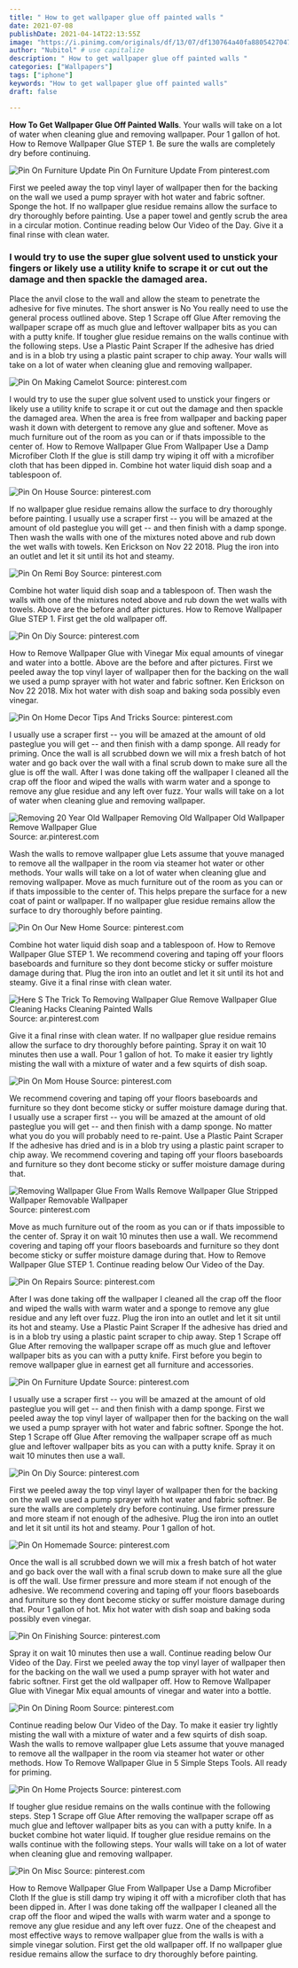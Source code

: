 ```yaml
---
title: " How to get wallpaper glue off painted walls "
date: 2021-07-08
publishDate: 2021-04-14T22:13:55Z
image: "https://i.pinimg.com/originals/df/13/07/df130764a40fa8805427047139513277.png"
author: "Nubitol" # use capitalize
description: " How to get wallpaper glue off painted walls "
categories: ["Wallpapers"]
tags: ["iphone"]
keywords: "How to get wallpaper glue off painted walls"
draft: false

---
```



**How To Get Wallpaper Glue Off Painted Walls**. Your walls will take on a lot of water when cleaning glue and removing wallpaper. Pour 1 gallon of hot. How to Remove Wallpaper Glue STEP 1. Be sure the walls are completely dry before continuing.

![Pin On Furniture Update](https://i.pinimg.com/originals/b1/01/5f/b1015faa53cd7e7658a3617f6e73ff22.png "Pin On Furniture Update")
Pin On Furniture Update From pinterest.com


First we peeled away the top vinyl layer of wallpaper then for the backing on the wall we used a pump sprayer with hot water and fabric softner. Sponge the hot. If no wallpaper glue residue remains allow the surface to dry thoroughly before painting. Use a paper towel and gently scrub the area in a circular motion. Continue reading below Our Video of the Day. Give it a final rinse with clean water.

### I would try to use the super glue solvent used to unstick your fingers or likely use a utility knife to scrape it or cut out the damage and then spackle the damaged area.

Place the anvil close to the wall and allow the steam to penetrate the adhesive for five minutes. The short answer is No You really need to use the general process outlined above. Step 1 Scrape off Glue After removing the wallpaper scrape off as much glue and leftover wallpaper bits as you can with a putty knife. If tougher glue residue remains on the walls continue with the following steps. Use a Plastic Paint Scraper If the adhesive has dried and is in a blob try using a plastic paint scraper to chip away. Your walls will take on a lot of water when cleaning glue and removing wallpaper.


![Pin On Making Camelot](https://i.pinimg.com/originals/00/d0/aa/00d0aad4b5005218129a7c60e274f316.jpg "Pin On Making Camelot")
Source: pinterest.com

I would try to use the super glue solvent used to unstick your fingers or likely use a utility knife to scrape it or cut out the damage and then spackle the damaged area. When the area is free from wallpaper and backing paper wash it down with detergent to remove any glue and softener. Move as much furniture out of the room as you can or if thats impossible to the center of. How to Remove Wallpaper Glue From Wallpaper Use a Damp Microfiber Cloth If the glue is still damp try wiping it off with a microfiber cloth that has been dipped in. Combine hot water liquid dish soap and a tablespoon of.

![Pin On House](https://i.pinimg.com/originals/6d/1c/7c/6d1c7c2c0cf6c668afa9a655fd8387a1.jpg "Pin On House")
Source: pinterest.com

If no wallpaper glue residue remains allow the surface to dry thoroughly before painting. I usually use a scraper first -- you will be amazed at the amount of old pasteglue you will get -- and then finish with a damp sponge. Then wash the walls with one of the mixtures noted above and rub down the wet walls with towels. Ken Erickson on Nov 22 2018. Plug the iron into an outlet and let it sit until its hot and steamy.

![Pin On Remi Boy](https://i.pinimg.com/originals/67/36/3c/67363c44e34a2356a1b34882ce9ea0d0.jpg "Pin On Remi Boy")
Source: pinterest.com

Combine hot water liquid dish soap and a tablespoon of. Then wash the walls with one of the mixtures noted above and rub down the wet walls with towels. Above are the before and after pictures. How to Remove Wallpaper Glue STEP 1. First get the old wallpaper off.

![Pin On Diy](https://i.pinimg.com/originals/49/2a/39/492a39fe40bb4141f81c64709e4d194d.jpg "Pin On Diy")
Source: pinterest.com

How to Remove Wallpaper Glue with Vinegar Mix equal amounts of vinegar and water into a bottle. Above are the before and after pictures. First we peeled away the top vinyl layer of wallpaper then for the backing on the wall we used a pump sprayer with hot water and fabric softner. Ken Erickson on Nov 22 2018. Mix hot water with dish soap and baking soda possibly even vinegar.

![Pin On Home Decor Tips And Tricks](https://i.pinimg.com/originals/20/fe/b3/20feb3187ec133453386df5d5d195b07.jpg "Pin On Home Decor Tips And Tricks")
Source: pinterest.com

I usually use a scraper first -- you will be amazed at the amount of old pasteglue you will get -- and then finish with a damp sponge. All ready for priming. Once the wall is all scrubbed down we will mix a fresh batch of hot water and go back over the wall with a final scrub down to make sure all the glue is off the wall. After I was done taking off the wallpaper I cleaned all the crap off the floor and wiped the walls with warm water and a sponge to remove any glue residue and any left over fuzz. Your walls will take on a lot of water when cleaning glue and removing wallpaper.

![Removing 20 Year Old Wallpaper Removing Old Wallpaper Old Wallpaper Remove Wallpaper Glue](https://i.pinimg.com/originals/7a/a8/bf/7aa8bf46bc0581454626c4e44df64b6c.jpg "Removing 20 Year Old Wallpaper Removing Old Wallpaper Old Wallpaper Remove Wallpaper Glue")
Source: ar.pinterest.com

Wash the walls to remove wallpaper glue Lets assume that youve managed to remove all the wallpaper in the room via steamer hot water or other methods. Your walls will take on a lot of water when cleaning glue and removing wallpaper. Move as much furniture out of the room as you can or if thats impossible to the center of. This helps prepare the surface for a new coat of paint or wallpaper. If no wallpaper glue residue remains allow the surface to dry thoroughly before painting.

![Pin On Our New Home](https://i.pinimg.com/originals/45/67/2a/45672a9eef35576a869022008c22ff5f.jpg "Pin On Our New Home")
Source: pinterest.com

Combine hot water liquid dish soap and a tablespoon of. How to Remove Wallpaper Glue STEP 1. We recommend covering and taping off your floors baseboards and furniture so they dont become sticky or suffer moisture damage during that. Plug the iron into an outlet and let it sit until its hot and steamy. Give it a final rinse with clean water.

![Here S The Trick To Removing Wallpaper Glue Remove Wallpaper Glue Cleaning Hacks Cleaning Painted Walls](https://i.pinimg.com/originals/0e/5c/af/0e5caf256c7843df2a12d0e9cfd7f37a.jpg "Here S The Trick To Removing Wallpaper Glue Remove Wallpaper Glue Cleaning Hacks Cleaning Painted Walls")
Source: ar.pinterest.com

Give it a final rinse with clean water. If no wallpaper glue residue remains allow the surface to dry thoroughly before painting. Spray it on wait 10 minutes then use a wall. Pour 1 gallon of hot. To make it easier try lightly misting the wall with a mixture of water and a few squirts of dish soap.

![Pin On Mom House](https://i.pinimg.com/originals/82/e8/ea/82e8ead877e70928b2043432eda854e3.jpg "Pin On Mom House")
Source: pinterest.com

We recommend covering and taping off your floors baseboards and furniture so they dont become sticky or suffer moisture damage during that. I usually use a scraper first -- you will be amazed at the amount of old pasteglue you will get -- and then finish with a damp sponge. No matter what you do you will probably need to re-paint. Use a Plastic Paint Scraper If the adhesive has dried and is in a blob try using a plastic paint scraper to chip away. We recommend covering and taping off your floors baseboards and furniture so they dont become sticky or suffer moisture damage during that.

![Removing Wallpaper Glue From Walls Remove Wallpaper Glue Stripped Wallpaper Removable Wallpaper](https://i.pinimg.com/originals/ce/b2/3f/ceb23fd31082e7d81a86bb97e91640d6.jpg "Removing Wallpaper Glue From Walls Remove Wallpaper Glue Stripped Wallpaper Removable Wallpaper")
Source: pinterest.com

Move as much furniture out of the room as you can or if thats impossible to the center of. Spray it on wait 10 minutes then use a wall. We recommend covering and taping off your floors baseboards and furniture so they dont become sticky or suffer moisture damage during that. How to Remove Wallpaper Glue STEP 1. Continue reading below Our Video of the Day.

![Pin On Repairs](https://i.pinimg.com/originals/88/d5/82/88d582d6d1177e1dab623a8b101b739a.jpg "Pin On Repairs")
Source: pinterest.com

After I was done taking off the wallpaper I cleaned all the crap off the floor and wiped the walls with warm water and a sponge to remove any glue residue and any left over fuzz. Plug the iron into an outlet and let it sit until its hot and steamy. Use a Plastic Paint Scraper If the adhesive has dried and is in a blob try using a plastic paint scraper to chip away. Step 1 Scrape off Glue After removing the wallpaper scrape off as much glue and leftover wallpaper bits as you can with a putty knife. First before you begin to remove wallpaper glue in earnest get all furniture and accessories.

![Pin On Furniture Update](https://i.pinimg.com/originals/b1/01/5f/b1015faa53cd7e7658a3617f6e73ff22.png "Pin On Furniture Update")
Source: pinterest.com

I usually use a scraper first -- you will be amazed at the amount of old pasteglue you will get -- and then finish with a damp sponge. First we peeled away the top vinyl layer of wallpaper then for the backing on the wall we used a pump sprayer with hot water and fabric softner. Sponge the hot. Step 1 Scrape off Glue After removing the wallpaper scrape off as much glue and leftover wallpaper bits as you can with a putty knife. Spray it on wait 10 minutes then use a wall.

![Pin On Diy](https://i.pinimg.com/originals/b9/e7/bc/b9e7bc7d9ef8ed13a14b09cd214dc214.jpg "Pin On Diy")
Source: pinterest.com

First we peeled away the top vinyl layer of wallpaper then for the backing on the wall we used a pump sprayer with hot water and fabric softner. Be sure the walls are completely dry before continuing. Use firmer pressure and more steam if not enough of the adhesive. Plug the iron into an outlet and let it sit until its hot and steamy. Pour 1 gallon of hot.

![Pin On Homemade](https://i.pinimg.com/originals/72/b4/17/72b41767c4352898e0fa7eaee6f2fcf9.jpg "Pin On Homemade")
Source: pinterest.com

Once the wall is all scrubbed down we will mix a fresh batch of hot water and go back over the wall with a final scrub down to make sure all the glue is off the wall. Use firmer pressure and more steam if not enough of the adhesive. We recommend covering and taping off your floors baseboards and furniture so they dont become sticky or suffer moisture damage during that. Pour 1 gallon of hot. Mix hot water with dish soap and baking soda possibly even vinegar.

![Pin On Finishing](https://i.pinimg.com/originals/5f/d3/d2/5fd3d204eeedc1b87faa9ad04a6a12e0.jpg "Pin On Finishing")
Source: pinterest.com

Spray it on wait 10 minutes then use a wall. Continue reading below Our Video of the Day. First we peeled away the top vinyl layer of wallpaper then for the backing on the wall we used a pump sprayer with hot water and fabric softner. First get the old wallpaper off. How to Remove Wallpaper Glue with Vinegar Mix equal amounts of vinegar and water into a bottle.

![Pin On Dining Room](https://i.pinimg.com/originals/79/04/21/7904217e0fd02d14cef5ca6d1cf1c80c.jpg "Pin On Dining Room")
Source: pinterest.com

Continue reading below Our Video of the Day. To make it easier try lightly misting the wall with a mixture of water and a few squirts of dish soap. Wash the walls to remove wallpaper glue Lets assume that youve managed to remove all the wallpaper in the room via steamer hot water or other methods. How To Remove Wallpaper Glue in 5 Simple Steps Tools. All ready for priming.

![Pin On Home Projects](https://i.pinimg.com/originals/a2/25/f9/a225f945eed2a73ae0e4e3e6b86bf3b4.png "Pin On Home Projects")
Source: pinterest.com

If tougher glue residue remains on the walls continue with the following steps. Step 1 Scrape off Glue After removing the wallpaper scrape off as much glue and leftover wallpaper bits as you can with a putty knife. In a bucket combine hot water liquid. If tougher glue residue remains on the walls continue with the following steps. Your walls will take on a lot of water when cleaning glue and removing wallpaper.

![Pin On Misc](https://i.pinimg.com/originals/df/13/07/df130764a40fa8805427047139513277.png "Pin On Misc")
Source: pinterest.com

How to Remove Wallpaper Glue From Wallpaper Use a Damp Microfiber Cloth If the glue is still damp try wiping it off with a microfiber cloth that has been dipped in. After I was done taking off the wallpaper I cleaned all the crap off the floor and wiped the walls with warm water and a sponge to remove any glue residue and any left over fuzz. One of the cheapest and most effective ways to remove wallpaper glue from the walls is with a simple vinegar solution. First get the old wallpaper off. If no wallpaper glue residue remains allow the surface to dry thoroughly before painting.

